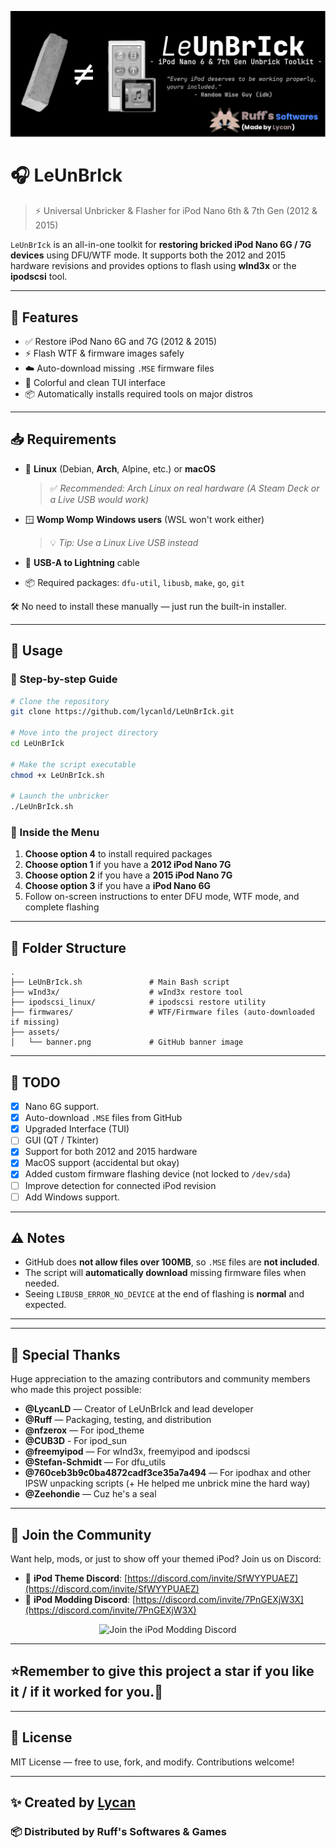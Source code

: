 <p align="center">
  <img src="assets/banner.png" alt="LeUnBrIck Banner" />
</p>

# 🎧 LeUnBrIck

> ⚡ Universal Unbricker & Flasher for iPod Nano 6th & 7th Gen (2012 & 2015)

`LeUnBrIck` is an all-in-one toolkit for **restoring bricked iPod Nano 6G / 7G devices** using DFU/WTF mode. It supports both the 2012 and 2015 hardware revisions and provides options to flash using **wInd3x** or the **ipodscsi** tool.

---

## 🔧 Features

- ✅ Restore iPod Nano 6G and 7G (2012 & 2015)
- ⚡ Flash WTF & firmware images safely
- ☁️ Auto-download missing `.MSE` firmware files
- 🎨 Colorful and clean TUI interface
- 📦 Automatically installs required tools on major distros

---

## 📥 Requirements

* 🐧 **Linux** (Debian, **Arch**, Alpine, etc.) or **macOS**

  > ✅ *Recommended: Arch Linux on real hardware (A Steam Deck or a Live USB would work)*
* 🪟 **Womp Womp Windows users** (WSL won't work either)

  > 💡 *Tip: Use a Linux Live USB instead*
* 🔌 **USB-A to Lightning** cable
* 📦 Required packages: `dfu-util`, `libusb`, `make`, `go`, `git`

🛠 No need to install these manually — just run the built-in installer.

---

## 🧪 Usage

### 🔹 Step-by-step Guide

```bash
# Clone the repository
git clone https://github.com/lycanld/LeUnBrIck.git

# Move into the project directory
cd LeUnBrIck

# Make the script executable
chmod +x LeUnBrIck.sh

# Launch the unbricker
./LeUnBrIck.sh
````

### 🧙 Inside the Menu

1. **Choose option 4** to install required packages
2. **Choose option 1** if you have a **2012 iPod Nano 7G**
3. **Choose option 2** if you have a **2015 iPod Nano 7G**
4. **Choose option 3** if you have a **iPod Nano 6G**
5. Follow on-screen instructions to enter DFU mode, WTF mode, and complete flashing

---

## 📁 Folder Structure

```
.
├── LeUnBrIck.sh               # Main Bash script
├── wInd3x/                    # wInd3x restore tool
├── ipodscsi_linux/            # ipodscsi restore utility
├── firmwares/                 # WTF/Firmware files (auto-downloaded if missing)
├── assets/
│   └── banner.png             # GitHub banner image
```

---

## 📌 TODO

* [x] Nano 6G support.
* [x] Auto-download `.MSE` files from GitHub
* [x] Upgraded Interface (TUI)
* [ ] GUI (QT / Tkinter)
* [x] Support for both 2012 and 2015 hardware
* [x] MacOS support (accidental but okay)
* [x] Added custom firmware flashing device (not locked to   `/dev/sda`)
* [ ] Improve detection for connected iPod revision
* [ ] Add Windows support.

---

## ⚠️ Notes

* GitHub does **not allow files over 100MB**, so `.MSE` files are **not included**.
* The script will **automatically download** missing firmware files when needed.
* Seeing `LIBUSB_ERROR_NO_DEVICE` at the end of flashing is **normal** and expected.

---
---

## 🙌 Special Thanks

Huge appreciation to the amazing contributors and community members who made this project possible:

- **@LycanLD** — Creator of LeUnBrIck and lead developer  
- **@Ruff** — Packaging, testing, and distribution  
- **@nfzerox** — For ipod_theme
- **@CUB3D** - For ipod_sun
- **@freemyipod** — For wInd3x, freemyipod and ipodscsi
- **@Stefan-Schmidt** — For dfu_utils
- **@760ceb3b9c0ba4872cadf3ce35a7a494** — For ipodhax and other IPSW unpacking scripts (+ He helped me unbrick mine the hard way)
- **@Zeehondie** — Cuz he's a seal

---

## 💬 Join the Community

Want help, mods, or just to show off your themed iPod? Join us on Discord:

- 🎨 **iPod Theme Discord**: [https://discord.com/invite/SfWYYPUAEZ](https://discord.com/invite/SfWYYPUAEZ)
- 🔧 **iPod Modding Discord**: [https://discord.com/invite/7PnGEXjW3X](https://discord.com/invite/7PnGEXjW3X)

<p align="center">
  <img src="assets/discord_qr.png" alt="Join the iPod Modding Discord" width="200"/>
</p>

---
## ⭐Remember to give this project a star if you like it / if it worked for you.🌟
---
## 📜 License

MIT License — free to use, fork, and modify.
Contributions welcome!

---

## ✨ Created by [Lycan](https://github.com/lycanld)

### 📦 Distributed by **Ruff's Softwares & Games**
